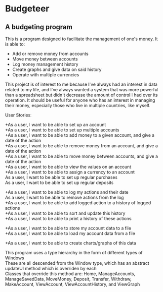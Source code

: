 # Budgeteer

## A budgeting program

This is a program designed to facilitate the management of one's money. 
It is able to:
 - Add or remove money from accounts
 - Move money between accounts
 - Log money management history
 - Create graphs and give data on said history
 - Operate with multiple currencies
 
This project is of interest to me because I've always had an interest in data related to my life,
and I've always wanted a system that was more powerful than a spreadsheet but didn't decrease the amount
of control I had over its operation. It should be useful for anyone who has an interest in managing
their money, especially those who live in multiple countries, like myself.


User Stories:

+As a user, I want to be able to set up an account <br>
+As a user, I want to be able to set up multiple accounts <br>
+As a user, I want to be able to add money to a given account, and give a date of the action <br>
+As a user, I want to be able to remove money from an account, and give a date of the action <br>
+As a user, I want to be able to move money between accounts, and give a date of the action <br>
+As a user, I want to be able to view the values on an account <br>
+As a user, I want to be able to assign a currency to an account <br>
As a user, I want to be able to set up regular purchases <br>
As a user, I want to be able to set up regular deposits <br>

+As a user, I want to be able to log my actions and their date <br>
As a user, I want to be able to remove actions from the log <br>
+As a user, I want to be able to add logged action to a history of logged actions <br>
+As a user, I want to be able to sort and update this history <br>
+As a user, I want to be able to print a history of these actions <br>

+As a user, I want to be able to store my account data to a file<br>
+As a user, I want to be able to load my account data from a file<br>

+As a user, I want to be able to create charts/graphs of this data <br>

This program uses a type hierarchy in the form of different types of Windows <br>
These are all descended from the Window type, which has an abstract updateUI method which is overriden by each <br>
Classes that override this method are: Home, ManageAccounts, ManageSavedData, MoveMoney, Deposit, Transfer, Withdraw, MakeAccount, ViewAccount, ViewAccountHistory, and ViewGraph <br>
